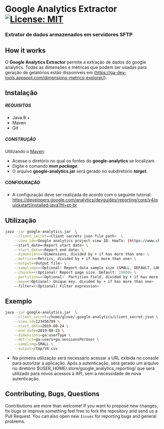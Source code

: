 # Google Analytics Extractor [![License: MIT](https://img.shields.io/badge/License-MIT-yellow.svg)](https://opensource.org/licenses/MIT)
### Extrator de dados armazenados em servidores SFTP 

## How it works

O **Google Analytics Extractor** permite a extração de dados do google analytics. Todas as dimensões e métricas que podem ser usadas para geração de gelatórios estão disponíveis em (https://ga-dev-tools.appspot.com/dimensions-metrics-explorer/).

## Instalação

##### REQUISITOS

- Java 8 +
- Maven
- Git

##### CONSTRUÇÃO

Utilizando o [Maven](https://maven.apache.org/):

- Acesse o diretório no qual os fontes do **google-analytics** se localizam.
- Digite o comando _**mvn package**_.
- O arquivo **google-analytics.jar** será gerado no subdiretório **_target_**.

##### CONFIGURAÇÂO

* A configuração deve ser realizada de acordo com o seguinte tutorial: https://developers.google.com/analytics/devguides/reporting/core/v4/quickstart/installed-java?hl=pt-br

## Utilização

```bash
java -jar google-analytics.jar  \
	--client_secret=<Client secrets json file path>  \
	--view_id=<Google analytics project view ID. HowTo: (https://www.chatnox.com/faq-items/find-google-analytics-view-id/)> \
	--start_date=<Report start date> \
	--start_date=<Report end date> \
	--dimensions=<Dimensions, divided by + if has more than one> \
	--metrics=<Metrics, divided by + if has more than one> \
	--output=<Output file> \
	--sampling=<(Optional) Report data sample size (SMALL, DEFAULT, LARGE). Default: DEFAULT> \
	--chunck=<(Optional) Report page size. Default: 10000> \
	--partition=<(Optional)  Partition field, divided by + if has more than one> \
	--key=<(Optional) Unique key, divided by + if has more than one> 
	--filter=<(Optional) Filter expression> 
```

## Exemplo

```bash
java -jar google-analytics.jar  \
	--client_secret=/home/glove/.google-analytics/client_secret.json \
	--view_id=123456789 \
	--start_date=2019-08-24 \
	--end_date=2019-08-25 \
	--dimensions=ga:userType \
	--metrics=ga:users+ga:sessionsPerUser \
	--sampling=SMALL \
	--output=/tmp/V4.csv
```

* Na primeira utilização será necessário acessar a URL exibida no console para autorizar a aplicação. Após a autenticação, será gerado um arquivo no diretório $USER_HOME/.store/google_analytics_reporting/ que será utilizado para novos acessos à API, sem a necessidade de nova autenticação.

## Contributing, Bugs, Questions
Contributions are more than welcome! If you want to propose new changes, fix bugs or improve something feel free to fork the repository and send us a Pull Request. You can also open new `Issues` for reporting bugs and general problems.
